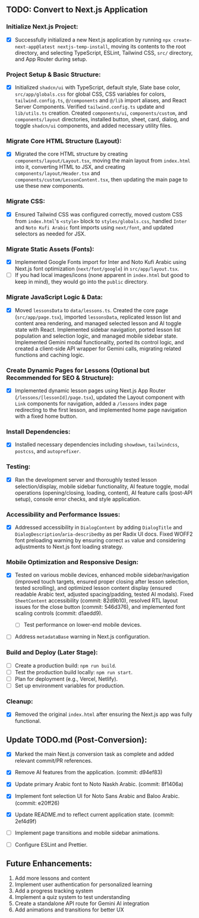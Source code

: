 ## TODO: Convert to Next.js Application

### Initialize Next.js Project:

- [x] Successfully initialized a new Next.js application by running `npx create-next-app@latest nextjs-temp-install`, moving its contents to the root directory, and selecting TypeScript, ESLint, Tailwind CSS, `src/` directory, and App Router during setup.

### Project Setup & Basic Structure:

- [x] Initialized `shadcn/ui` with TypeScript, default style, Slate base color, `src/app/globals.css` for global CSS, CSS variables for colors, `tailwind.config.ts`, `@/components` and `@/lib` import aliases, and React Server Components. Verified `tailwind.config.ts` update and `lib/utils.ts` creation. Created `components/ui`, `components/custom`, and `components/layout` directories, installed button, sheet, card, dialog, and toggle `shadcn/ui` components, and added necessary utility files.

### Migrate Core HTML Structure (Layout):

- [x] Migrated the core HTML structure by creating `components/layout/Layout.tsx`, moving the main layout from `index.html` into it, converting HTML to JSX, and creating `components/layout/Header.tsx` and `components/custom/LessonContent.tsx`, then updating the main page to use these new components.

### Migrate CSS:

- [x] Ensured Tailwind CSS was configured correctly, moved custom CSS from `index.html`'s `<style>` block to `styles/globals.css`, handled `Inter` and `Noto Kufi Arabic` font imports using `next/font`, and updated selectors as needed for JSX.

### Migrate Static Assets (Fonts):

- [x] Implemented Google Fonts import for Inter and Noto Kufi Arabic using Next.js font optimization (`next/font/google`) in `src/app/layout.tsx`.
- [ ] If you had local images/icons (none apparent in `index.html` but good to keep in mind), they would go into the `public` directory.

### Migrate JavaScript Logic & Data:

- [x] Moved `lessonsData` to `data/lessons.ts`. Created the core page (`src/app/page.tsx`), imported `lessonsData`, replicated lesson list and content area rendering, and managed selected lesson and AI toggle state with React. Implemented sidebar navigation, ported lesson list population and selection logic, and managed mobile sidebar state. Implemented Gemini modal functionality, ported its control logic, and created a client-side API wrapper for Gemini calls, migrating related functions and caching logic.

### Create Dynamic Pages for Lessons (Optional but Recommended for SEO & Structure):

- [x] Implemented dynamic lesson pages using Next.js App Router (`/lessons/[lessonId]/page.tsx`), updated the Layout component with `Link` components for navigation, added a `/lessons` index page redirecting to the first lesson, and implemented home page navigation with a fixed home button.

### Install Dependencies:

- [x] Installed necessary dependencies including `showdown`, `tailwindcss`, `postcss`, and `autoprefixer`.

### Testing:

- [x] Ran the development server and thoroughly tested lesson selection/display, mobile sidebar functionality, AI feature toggle, modal operations (opening/closing, loading, content), AI feature calls (post-API setup), console error checks, and style application.

### Accessibility and Performance Issues:

- [x] Addressed accessibility in `DialogContent` by adding `DialogTitle` and `DialogDescription`/`aria-describedby` as per Radix UI docs. Fixed WOFF2 font preloading warning by ensuring correct `as` value and considering adjustments to Next.js font loading strategy.

### Mobile Optimization and Responsive Design:

- [x] Tested on various mobile devices, enhanced mobile sidebar/navigation (improved touch targets, ensured proper closing after lesson selection, tested scrolling), and optimized lesson content display (ensured readable Arabic text, adjusted spacing/padding, tested AI modals). Fixed `SheetContent` accessibility (commit: 82d9b10), resolved RTL layout issues for the close button (commit: 546d376), and implemented font scaling controls (commit: d1aedd9).

  - [ ] Test performance on lower-end mobile devices.

- [ ] Address `metadataBase` warning in Next.js configuration.

### Build and Deploy (Later Stage):

- [ ] Create a production build: `npm run build`.
- [ ] Test the production build locally: `npm run start`.
- [ ] Plan for deployment (e.g., Vercel, Netlify).
- [ ] Set up environment variables for production.

### Cleanup:

- [x] Removed the original `index.html` after ensuring the Next.js app was fully functional.

## Update TODO.md (Post-Conversion):

- [x] Marked the main Next.js conversion task as complete and added relevant commit/PR references.

- [x] Remove AI features from the application. (commit: d94ef83)

- [x] Update primary Arabic font to Noto Naskh Arabic. (commit: 8f1406a)
- [x] Implement font selection UI for Noto Sans Arabic and Baloo Arabic. (commit: e20ff26)
- [x] Update README.md to reflect current application state. (commit: 2ef4d9f)
- [ ] Implement page transitions and mobile sidebar animations.
- [ ] Configure ESLint and Prettier.

## Future Enhancements:

1. Add more lessons and content
2. Implement user authentication for personalized learning
3. Add a progress tracking system
4. Implement a quiz system to test understanding
5. Create a standalone API route for Gemini AI integration
6. Add animations and transitions for better UX
